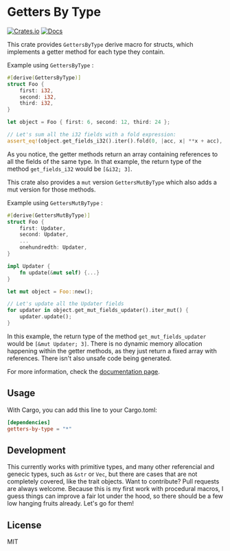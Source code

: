 # Getters By Type

[![Crates.io](https://img.shields.io/crates/v/getters-by-type.svg)](https://crates.io/crates/getters-by-type)
[![Docs](https://docs.rs/getters-by-type/badge.svg)](https://docs.rs/getters-by-type)

This crate provides `GettersByType` derive macro for structs, which implements a getter method for each type they contain.

Example using `GettersByType` :

```rust
#[derive(GettersByType)]
struct Foo {
    first: i32,
    second: i32,
    third: i32,
}

let object = Foo { first: 6, second: 12, third: 24 };

// Let's sum all the i32 fields with a fold expression:
assert_eq!(object.get_fields_i32().iter().fold(0, |acc, x| **x + acc), 42);
```

As you notice, the getter methods return an array containing references to all the fields of the same type.
In that example, the return type of the method `get_fields_i32` would be `[&i32; 3]`.

This crate also provides a `mut` version `GettersMutByType` which also adds a mut version for those methods.

Example using `GettersMutByType` :


```rust
#[derive(GettersMutByType)]
struct Foo {
    first: Updater,
    second: Updater,
    ...
    onehundredth: Updater,
}

impl Updater {
    fn update(&mut self) {...}
}

let mut object = Foo::new();

// Let's update all the Updater fields
for updater in object.get_mut_fields_updater().iter_mut() {
    updater.update();
}
```

In this example, the return type of the method `get_mut_fields_updater` would be `[&mut Updater; 3]`.
There is no dynamic memory allocation happening within the getter methods, as they just return a fixed array with references.
There isn't also unsafe code being generated.

For more information, check the [documentation page](https://docs.rs/getters-by-type).

## Usage

With Cargo, you can add this line to your Cargo.toml:

```toml
[dependencies]
getters-by-type = "*"
```

## Development

This currently works with primitive types, and many other referencial and genecic types, such as `&str` or `Vec`, but there are cases that are not completely covered, like the trait objects. Want to contribute? Pull requests are always welcome. Because this is my first work with procedural macros, I guess things can improve a fair lot under the hood, so there should be a few low hanging fruits already. Let's go for them!

## License

MIT
